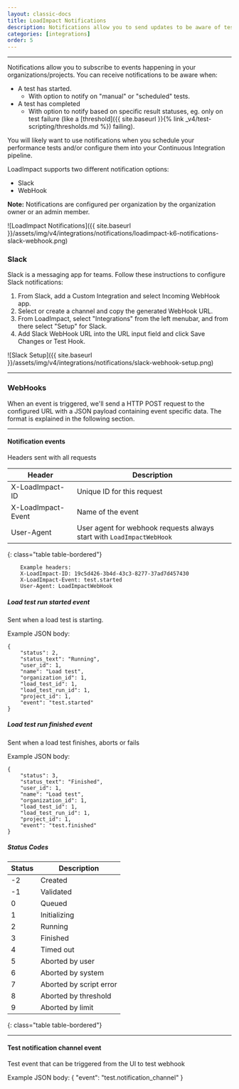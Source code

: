 ```yaml
---
layout: classic-docs
title: LoadImpact Notifications
description: Notifications allow you to send updates to be aware of tests starting and finishing. You can view these notifications in Slack or via webhook.
categories: [integrations]
order: 5
---
```


***

Notifications allow you to subscribe to events happening in your organizations/projects. You can receive notifications to be aware when:
- A test has started.
  - With option to notify on "manual" or "scheduled" tests.
- A test has completed
  - With option to notify based on specific result statuses, eg. only on test failure (like a [threshold]({{ site.baseurl }}{% link _v4/test-scripting/thresholds.md %}) failing).

You will likely want to use notifications when you schedule your performance tests and/or configure them into your Continuous Integration pipeline.

LoadImpact supports two different notification options:
- Slack
- WebHook

**Note:** Notifications are configured per organization by the organization owner or an admin member.

![LoadImpact Notifications]({{ site.baseurl }}/assets/img/v4/integrations/notifications/loadimpact-k6-notifications-slack-webhook.png)

### Slack

Slack is a messaging app for teams. Follow these instructions to configure Slack notifications:

1. From Slack, add a Custom Integration and select Incoming WebHook app.
2. Select or create a channel and copy the generated WebHook URL.
3. From LoadImpact, select "Integrations" from the left menubar, and from there select "Setup" for Slack.
4. Add Slack WebHook URL into the URL input field and click Save Changes or Test Hook.

![Slack Setup]({{ site.baseurl }}/assets/img/v4/integrations/notifications/slack-webhook-setup.png)

***

### WebHooks

When an event is triggered, we'll send a HTTP POST request to the configured URL with a JSON payload containing event specific data. The format is explained in the following section.

***

#### Notification events

Headers sent with all requests

Header             | Description
-------------------|--------------------------------------------------------------------
X-LoadImpact-ID    | Unique ID for this request
X-LoadImpact-Event | Name of the event
User-Agent         | User agent for webhook requests always start with `LoadImpactWebHook`
{: class="table table-bordered"}

```
    Example headers:
    X-LoadImpact-ID: 19c5d426-3b4d-43c3-8277-37ad7d457430
    X-LoadImpact-Event: test.started
    User-Agent: LoadImpactWebHook
```

##### Load test run started event

Sent when a load test is starting.

Example JSON body:
```
{
    "status": 2,
    "status_text": "Running",
    "user_id": 1,
    "name": "Load test",
    "organization_id": 1,
    "load_test_id": 1,
    "load_test_run_id": 1,
    "project_id": 1,
    "event": "test.started"
}
```

##### Load test run finished event

Sent when a load test finishes, aborts or fails

Example JSON body:
```
{
    "status": 3,
    "status_text": "Finished",
    "user_id": 1,
    "name": "Load test",
    "organization_id": 1,
    "load_test_id": 1,
    "load_test_run_id": 1,
    "project_id": 1,
    "event": "test.finished"
}
```
##### Status Codes

Status | Description
-------|-------------------------------
-2     | Created
-1     | Validated
0      | Queued
1      | Initializing
2      | Running
3      | Finished
4      | Timed out
5      | Aborted by user
6      | Aborted by system
7      | Aborted by script error
8      | Aborted by threshold
9      | Aborted by limit
{: class="table table-bordered"}

***

#### Test notification channel event

Test event that can be triggered from the UI to test webhook

Example JSON body:
{
    "event": "test.notification_channel"
}
<!--stackedit_data:
eyJoaXN0b3J5IjpbLTE1ODYwMDQ4NTVdfQ==
-->